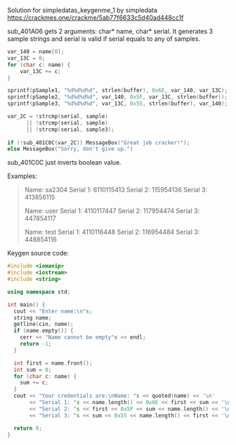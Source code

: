 Solution for simpledatas_keygenme_1 by simpledata https://crackmes.one/crackme/5ab77f6633c5d40ad448cc1f

sub_401A06 gets 2 arguments: char* name, char* serial. It generates 3 sample strings and serial is valid if serial equals to any of samples.

```c++
var_140 = name[0];
var_13C = 0;
for (char c: name) {
    var_13C += c;
}

sprintf(pSample1, "%d%d%d%d", strlen(buffer), 0x6E, var_140, var_13C);
sprintf(pSample2, "%d%d%d%d", var_140, 0x5F, var_13C, strlen(buffer));
sprintf(pSample3, "%d%d%d%d", var_13C, 0x55, strlen(buffer), var_140);

var_2C = !strcmp(serial, sample) 
      || !strcmp(serial, sample) 
	  || !strcmp(serial, sample3);
	  
if (!sub_401C0C(var_2C)) MessageBox("Great job cracker!");
else MessageBox("Sorry, don't give up.")
```

sub_401C0C just inverts boolean value.

Examples:

> Name: sa2304
> Serial 1: 6110115413
> Serial 2: 115954136
> Serial 3: 413856115
> 
> Name: user
> Serial 1: 4110117447
> Serial 2: 117954474
> Serial 3: 447854117
> 
> Name: test
> Serial 1: 4110116448
> Serial 2: 116954484
> Serial 3: 448854116

Keygen source code:
```c++
#include <iomanip>
#include <iostream>
#include <string>

using namespace std;

int main() {
  cout << "Enter name:\n"s;
  string name;
  getline(cin, name);
  if (name.empty()) {
    cerr << "Name cannot be empty"s << endl;
    return -1;
  }

  int first = name.front();
  int sum = 0;
  for (char c: name) {
    sum += c;
  }
  cout << "Your credentials are:\nName: "s << quoted(name) << '\n'
       << "Serial 1: "s << name.length() << 0x6E << first << sum << '\n'
       << "Serial 2: "s << first << 0x5F << sum << name.length() << '\n'
       << "Serial 3: "s << sum << 0x55 << name.length() << first << '\n';

  return 0;
}

```
